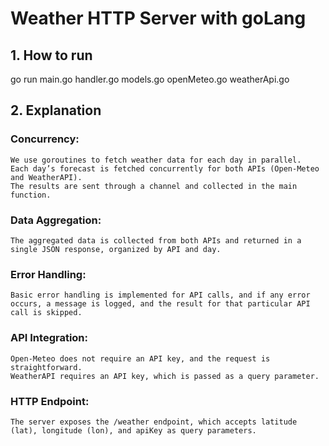 # Weather HTTP Server with goLang
## 1. How to run
go run main.go handler.go models.go openMeteo.go weatherApi.go

## 2. Explanation
### Concurrency:
    We use goroutines to fetch weather data for each day in parallel.
    Each day’s forecast is fetched concurrently for both APIs (Open-Meteo and WeatherAPI).
    The results are sent through a channel and collected in the main function.
    
### Data Aggregation:
    The aggregated data is collected from both APIs and returned in a single JSON response, organized by API and day.
    
### Error Handling:
    Basic error handling is implemented for API calls, and if any error occurs, a message is logged, and the result for that particular API call is skipped.
    
### API Integration:
    Open-Meteo does not require an API key, and the request is straightforward.
    WeatherAPI requires an API key, which is passed as a query parameter.
    
### HTTP Endpoint:
    The server exposes the /weather endpoint, which accepts latitude (lat), longitude (lon), and apiKey as query parameters.
